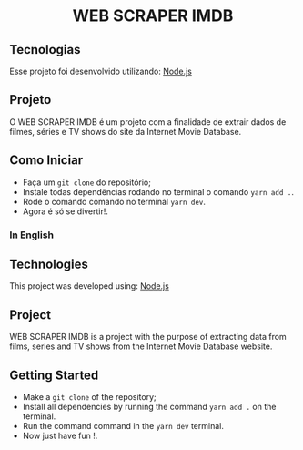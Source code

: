 <h1 align="center">
  WEB SCRAPER IMDB
</h1>

## Tecnologias

Esse projeto foi desenvolvido utilizando: [Node.js](https://nodejs.org/en/)

## Projeto

O WEB SCRAPER IMDB é um projeto com a finalidade de extrair dados de filmes, séries e TV shows do site da Internet Movie Database.

## Como Iniciar

- Faça um `git clone` do repositório;
- Instale todas dependências rodando no terminal o comando `yarn add .`.<br>
- Rode o comando comando no terminal `yarn dev`.<br>
- Agora é só se divertir!.

### In English

## Technologies

This project was developed using: [Node.js](https://nodejs.org/en/)

## Project

WEB SCRAPER IMDB is a project with the purpose of extracting data from films, series and TV shows from the Internet Movie Database website.

## Getting Started

- Make a `git clone` of the repository;
- Install all dependencies by running the command `yarn add .` on the terminal. <br>
- Run the command command in the `yarn dev` terminal. <br>
- Now just have fun !.